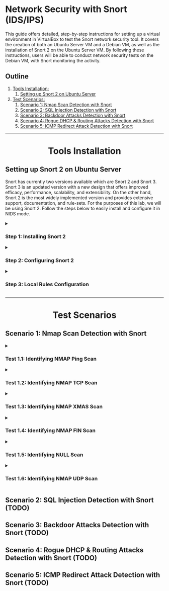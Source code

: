 # Network Security with Snort (IDS/IPS)

This guide offers detailed, step-by-step instructions for setting up a virtual environment in VirtualBox to test the Snort network security tool. It covers the creation of both an Ubuntu Server VM and a Debian VM, as well as the installation of Snort 2 on the Ubuntu Server VM. By following these instructions, users will be able to conduct network security tests on the Debian VM, with Snort monitoring the activity.


## Outline

1. [Tools Installation:](#tools-installation)
    1. [Setting up Snort 2 on Ubuntu Server](#setting-up-snort-2-on-ubuntu-server)
2. [Test Scenarios:](#test-scenarios)
	1. [Scenario 1: Nmap Scan Detection with Snort](#scenario-1-nmap-scan-detection-with-snort)
	2. [Scenario 2: SQL Injection Detection with Snort](#)
	3. [Scenario 3: Backdoor Attacks Detection with Snort](#)
	4. [Scenario 4: Rogue DHCP & Routing Attacks Detection with Snort](#)
	5. [Scenario 5: ICMP Redirect Attack Detection with Snort](#)


----------------------------------------------------------------------------------------------------


<h1 align="center" id="tools-installation">Tools Installation</h1>

## Setting up Snort 2 on Ubuntu Server

Snort has currently two versions available which are Snort 2 and Snort 3. Snort 3 is an updated version with a new design that offers improved efficacy, performance, scalability, and extensibility. On the other hand, Snort 2 is the most widely implemented version and provides extensive support, documentation, and rule-sets. For the purposes of this lab, we will be using Snort 2. Follow the steps below to easily install and configure it in NIDS mode.

<details>
<summary>
<h3>Step 1: Installing Snort 2</h3>
</summary>

1. Update apt package manager and install Snort 2:
    ```bash
    $ sudo apt update
    $ sudo apt install snort
    ```
    - If prompted during the installation to set the interface Snort should listen on and the address range for the local network, use `ip a` to find appropriate values.
2. Checking Snort version:
    ```bash
    $ snort -V
    ```
</details>


<details>
<summary>
<h3>Step 2: Configuring Snort 2</h3>
</summary>

1. Edit the Snort configuration file using the following values:
    - Open the Snort configuration file:
    ```bash
    $ sudo nano /etc/snort/snort.conf
    ```
    - In Step #1, set protected network and external network:
    ```yml
    # Setup the network addresses you are protecting
    #
    # Note to Debian users: this value is overriden when starting
    # up the Snort daemon through the init.d script by the
    # value of DEBIAN_SNORT_HOME_NET s defined in the
    # /etc/snort/snort.debian.conf configuration file
    #
    ipvar HOME_NET 192.168.57.0/24

    # Set up the external network addresses. Leave as "any" in most situations
    ipvar EXTERNAL_NET any
    ```
    - Set rule files' path:
    ```yml
    # Path to your rules files (this can be a relative path)
    # Note for Windows users:  You are advised to make this an absolute path,
    # such as:  c:\snort\rules
    var RULE_PATH /etc/snort/rules
    var SO_RULE_PATH /etc/snort/so_rules
    var PREPROC_RULE_PATH /etc/snort/preproc_rules

    # If you are using reputation preprocessor set these
    # Currently there is a bug with relative paths, they are relative to where snort is
    # not relative to snort.conf like the above variables
    # This is completely inconsistent with how other vars work, BUG 89986
    # Set the absolute path appropriately
    var WHITE_LIST_PATH /etc/snort/rules
    var BLACK_LIST_PATH /etc/snort/rules
    ```
    - In Step #6, uncomment the output line correspending to PCAP in order to generate logs in PCAP files for the rule-matching traffic pattern:
    ```yml
    # pcap
    output log_tcpdump: /var/log/snort/tcpdump.log
    ```
    - In Step #7, ensure that only the local rules file is left uncommented, while commenting out all other rules (community rules) in order to test Snort:
    ```yml
    include $RULE_PATH/local.rules
    ```
    - The `/etc/snort/rules/local.rules` file is where user can write their own rules for Snort.
2. Test the configuration file by running the following command:
    ```bash
    $ sudo snort -T -c /etc/snort/snort.conf -i enp0s8
    ```
    - You shoud see a successfully validation message displayed on the output.
3. Restart Snort:
    ```bash
    $ sudo systemctl restart snort
    ```

</details>


<details>
<summary>
<h3>Step 3: Local Rules Configuration</h3>
</summary>

1. The Snort rules are composed by two parts, the Rule Header and the Rule Options:
    - Rule Header ([Rule Options]):
    ```yml
    action protocol source_ip source_port -> destination_ip destination_port ([Rule Options])
    ```
    - On Rule Options the `sid` values are divided in three categories ([reference](http://manual-snort-org.s3-website-us-east-1.amazonaws.com/node31.html)):
        - `< 100`: Reserved for future use.
        - `100 - 999,999`: Rules included with the Snort distribution.
        - `>= 1,000,000`: Used for local rules.
2. Write the following rules to generate an alert message for packets used in Nmap scanning:
    - Open local rules:
    ```bash
    $ sudo nano /etc/snort/rules/local.rules
    ```
    - **Variables:** Define some variables for the source and destination IP address and port:
    ```yml
    ipvar SRC_IP any
    portvar SRC_PORT any
    ipvar DST_IP any
    portvar DST_PORT any
    ```
    - **IP Packets:** Rule to match all packets using the IP protocol.
    ```yml
    alert ip $SRC_IP $SRC_PORT -> $DST_IP $DST_PORT (msg:"IP Packet detected"; sid:1000000; rev:1;)
    ```
    - **ICMP Packets:** The first following rule match all packets using the ICMP protocol, while the subsequent rules match specific packets using the ICMP protocol.
    ```yml
    alert icmp $SRC_IP $SRC_PORT <> $DST_IP $DST_PORT (msg:"ICMP Packet detected"; sid:2000000; rev:1;)
    alert icmp $SRC_IP $SRC_PORT <> $DST_IP $DST_PORT (msg:"ICMP Echo Request";      itype:8;  sid:2000001; rev:1;)
    alert icmp $SRC_IP $SRC_PORT <> $DST_IP $DST_PORT (msg:"ICMP Echo Reply";        itype:0;  sid:2000002; rev:1;)
    alert icmp $SRC_IP $SRC_PORT <> $DST_IP $DST_PORT (msg:"ICMP Timestamp Request"; itype:13; sid:2000003; rev:1;)
    alert icmp $SRC_IP $SRC_PORT <> $DST_IP $DST_PORT (msg:"ICMP Timestamp Reply)";  itype:14; sid:2000004; rev:1;)
    alert icmp $SRC_IP $SRC_PORT <> $DST_IP $DST_PORT (msg:"ICMP Destination Unreachable"; itype:3; sid:2000005; rev:1;)
    ```
    - **TCP Packets:** The first following rule match all packets using the TCP protocol, while the subsequent rules match specific packets using the TCP protocol.
    ```yml
    alert tcp $SRC_IP $SRC_PORT <> $DST_IP $DST_PORT (msg:"TCP Packet detected"; sid:3000000; rev:1;)
    alert tcp $SRC_IP $SRC_PORT <> $DST_IP $DST_PORT (msg:"TCP SYN";       flags:S;   sid:3000001; rev:1;)
    alert tcp $SRC_IP $SRC_PORT <> $DST_IP $DST_PORT (msg:"TCP SYN/ACK";   flags:SA;  sid:3000002; rev:1;)
    alert tcp $SRC_IP $SRC_PORT <> $DST_IP $DST_PORT (msg:"TCP ACK";       flags:A;   sid:3000003; rev:1;)
    alert tcp $SRC_IP $SRC_PORT <> $DST_IP $DST_PORT (msg:"TCP RST";       flags:R;   sid:3000004; rev:1;)
    alert tcp $SRC_IP $SRC_PORT <> $DST_IP $DST_PORT (msg:"TCP RST/ACK";   flags:RA;  sid:3000005; rev:1;)
    alert tcp $SRC_IP $SRC_PORT <> $DST_IP $DST_PORT (msg:"TCP NULL";      flags:0;   sid:3000006; rev:1;)
    alert tcp $SRC_IP $SRC_PORT <> $DST_IP $DST_PORT (msg:"TCP FIN";       flags:F;   sid:3000007; rev:1;)
    alert tcp $SRC_IP $SRC_PORT <> $DST_IP $DST_PORT (msg:"TCP XMAS Tree"; flags:FPU; sid:3000008; rev:1;)
    ```
    - **UDP Packets:** The first following rule match all packets using the UDP protocol, while the subsequent rules match specific packets using the UDP protocol.
    ```yml
    alert udp $SRC_IP $SRC_PORT <> $DST_IP $DST_PORT (msg:"UDP Packet detected"; sid:4000000; rev:1;)
    alert udp $SRC_IP $SRC_PORT <> $DST_IP 53  (msg:"UDP DNS";  sid:4000001; rev:1;)
    alert udp $SRC_IP $SRC_PORT <> $DST_IP 67  (msg:"UDP DHCP"; sid:4000002; rev:1;)
    alert udp $SRC_IP $SRC_PORT <> $DST_IP 161 (msg:"UDP SNMP"; sid:4000003; rev:1;)
    ```
3. Let's run Snort in IDS mode using the full alert mode (`-A full`) to include the full packet payload in the alert output, the default configuration file, and the `enp0s8` interface:
    ```bash
    $ sudo snort -A console -c /etc/snort/snort.conf -i enp0s8
    ```
4. Track the generated alerts running the command below:
    ```bash
    $ tail -f /var/log/snort/alert
    ```
5. Use `ping` and `tcpdump` to generate ICMP traffic date and to monitor packets, respectively.

</details>

----------------------------------------------------------------------------------------------------


<h1 align="center" id="test-scenarios">Test Scenarios</h1>

## Scenario 1: Nmap Scan Detection with Snort

<details>
<summary>
<h3>Test 1.1: Identifying NMAP Ping Scan</h3>
</summary>

Add the following rule to `/etc/snort/rules/local.rules` to capture the ICMP protocol sent to Debia machine on the 192.168.1.0/24 network:
```
alert icmp any any -> 192.168.57.4 any (msg:"NMAP ping sweep Scan"; dsize:0; sld:10000004; rev 1;)
```
On Ubuntu Server machine, start the NIDS:
```
$ snort -A console -c c:\Snort\etc\snort.conf -i enp0s9
```
On the Attack machine, open Wireshark to capture the target network traffic:
```
ip.addr == "192.168.57.4"
```
On the Attack machine, run the following command to identify if the host is up or down.
```
$ nmap -sP --disable-arp-ping 192.168.57.4
```
</details>


<details>
<summary>
<h3>Test 1.2: Identifying NMAP TCP Scan</h3>
</summary>

Add to `/etc/snort/rules/local.rules` the following rule:
```
alert tcp any any -> 192.168.57.4 22 (msg:"NMAP TCP Scan"; sid:10000005; rev:2;)
```
On Ubuntu Server machine, start the NIDS:
```
$ snort -A console -c c:\Snort\etc\snort.conf -i enp0s9
```
On the Attack machine, open Wireshark to see the captured traffic generated by NMAP on port 22.
```
ip.addr == "192.168.57.4"
```
On the Attack machine, run the following command to perform a TCP Scan on port 22:
```
# nmap -sT -p22 192.168.57.4
```
On Ubuntu or CentOS start tcpdump:
```
tcpdump -vv -i enp0s9 port 22
```
The applied rule on the NIDS now can be validated.

</details>


<details>
<summary>
<h3>Test 1.3: Identifying NMAP XMAS Scan</h3>
</summary>

Add to `/etc/snort/rules/local.rules` the following rule:
```
alert tcp any any -> 192.168.57.4  22 (msg:"Nmap XMAS Tree Scan"; flags:FPU; sid:10000006; rev:1;)
```
On Ubuntu Server machine, start the NIDS:
```
$ snort -A console -c c:\Snort\etc\snort.conf -i enp0s9
```
On Ubuntu or CentOS start tcpdump:
```
tcpdump -vv -i enp0s9 port 22
```
On the Attack machine, open Wireshark to see the captured traffic generated by NMAP on port 22.
```
ip.addr == "192.168.57.4 "
```
On the Attack machine, run the following command to perform an XMAS Scan on port 22:
```
# nmap -sX -p22 192.168.57.4
```
The generated packets can be identified in Snort, Wireshark, and tcpdump.

</details>


<details>
<summary>
<h3>Test 1.4: Identifying NMAP FIN Scan</h3>
</summary>

Add to `/etc/snort/rules/local.rules` the following rule:
```
alert tcp any any -> 192.168.57.4  22 (msg:"Nmap FIN Scan"; flags:F; sid:10000008; rev:1;)
```
On Ubuntu Server machine, start the NIDS:
```
$ snort -A console -c c:\Snort\etc\snort.conf -i enp0s9
```
On Ubuntu or CentOS start tcpdump:
```
tcpdump -vv -i enp0s9 port 22
```
On the Attack machine, open Wireshark to see the captured traffic generated by NMAP on port 22.
```
ip.addr == "192.168.57.4 "
```
On the Attack machine, run the following command to perform a FIN Scan on port 22:
```
# nmap -sF -p22 192.168.57.4
```
The generated packets can be identified in Snort, Wireshark, and tcpdump.

</details>


<details>
<summary>
<h3>Test 1.5: Identifying NULL Scan</h3>
</summary>

Add to `/etc/snort/rules/local.rules` the following rule:
```
alert tcp any any -> 192.168.57.4  22 (msg:"Nmap NULL Scan"; flags:0; sid:10000009; rev:1;)
```
On Ubuntu Server machine, start the NIDS:
```
$ snort -A console -c c:\Snort\etc\snort.conf -i enp0s9
```
On Ubuntu or CentOS start tcpdump:
```
tcpdump -vv -i enp0s9 port 22
```
On the Attack machine, open Wireshark to see the captured traffic generated by NMAP on port 22.
```
ip.addr == "192.168.57.4 "
```
On the Attack machine, run the following command to perform a NULL Scan on port 22:
```
# nmap -sN -p22 192.168.57.4
```
The generated packets can be identified in Snort, Wireshark, and tcpdump.

</details>


<details>
<summary>
<h3>Test 1.6: Identifying NMAP UDP Scan</h3>
</summary>

Add to `/etc/snort/rules/local.rules` the following rule:
```
alert udp any any -> 192.168.57.4  any (msg:"Nmap UDP Scan"; sid:10000010; rev:1;)
```
On Ubuntu Server machine, start the NIDS:
```
$ snort -A console -c c:\Snort\etc\snort.conf -i enp0s9
```
On the Attack machine, open Wireshark to see the captured traffic generated by NMAP on port 68.
```
ip.addr == "192.168.57.4 "
```
On the Attack machine, run the following command to perform a UDP Scan on port 22:
```
# nmap -sU -p68 192.168.57.4
```
The generated packets can be identified in Snort, Wireshark, and tcpdump.

</details>


## Scenario 2: SQL Injection Detection with Snort (TODO)

## Scenario 3: Backdoor Attacks Detection with Snort (TODO)

## Scenario 4: Rogue DHCP & Routing Attacks Detection with Snort (TODO)

## Scenario 5: ICMP Redirect Attack Detection with Snort (TODO)

